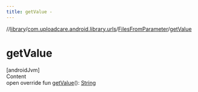 ```yaml
---
title: getValue -
---
```

//[library](../../index.md)/[com.uploadcare.android.library.urls](../index.md)/[FilesFromParameter](index.md)/[getValue](get-value.md)



# getValue  
[androidJvm]  
Content  
open override fun [getValue](get-value.md)(): [String](https://kotlinlang.org/api/latest/jvm/stdlib/kotlin/-string/index.html)  



